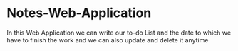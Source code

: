 # Notes-Web-Application
In this Web Application we can write our to-do List and the date to which we have to finish the work and we can also update and delete it anytime

